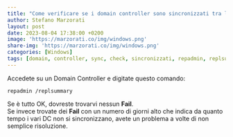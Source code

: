 ```yaml
---
title: "Come verificare se i domain controller sono sincronizzati tra loro?"
author: Stefano Marzorati
layout: post
date: 2023-08-04 17:38:00 +0200
image: 'https://marzorati.co/img/windows.png'
share-img: 'https://marzorati.co/img/windows.png'
categories: [Windows]
tags: [domain, controller, sync, check, sincronizzati, repadmin, replsummary]
---
```

Accedete su un Domain Controller e digitate questo comando:   

~~~batch
repadmin /replsummary
~~~

Se è tutto OK, dovreste trovarvi nessun **Fail**.   
Se invece trovate dei **Fail** con un numero di giorni alto che indica da quanto tempo i vari DC non si sincronizzano, avete un problema a volte di non semplice risoluzione.   
